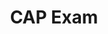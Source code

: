---
layout: post
title: "CAP Exam"
time:  "April/2022"
image: images/CAP.png
categories: race
authors: "CAP"
Award: "National Silver & Canadian top20"
background: "This is a three-hour exam. National ranking and prizes will be based on a student’s performance on sections A, B, and C of the exam."
---